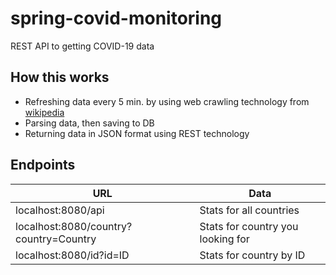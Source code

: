 # spring-covid-monitoring
REST API to getting COVID-19 data

## How this works
- Refreshing data every 5 min. by using web crawling technology from [wikipedia](https://en.wikipedia.org/wiki/Template:COVID-19_pandemic_data)
- Parsing data, then saving to DB
- Returning data in JSON format using REST technology

## Endpoints
| URL  | Data |
| ------------- | ------------- |
| localhost:8080/api  | Stats for all countries  |
| localhost:8080/country?country=Country  | Stats for country you looking for  |
| localhost:8080/id?id=ID | Stats for country by ID |
